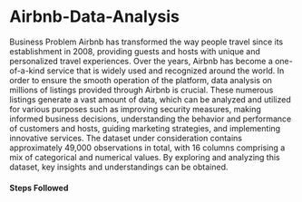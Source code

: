 # Airbnb-Data-Analysis
Business Problem
Airbnb has transformed the way people travel since its establishment in 2008, providing guests and hosts with unique and personalized travel experiences. Over the years, Airbnb has become a one-of-a-kind service that is widely used and recognized around the world. In order to ensure the smooth operation of the platform, data analysis on millions of listings provided through Airbnb is crucial. These numerous listings generate a vast amount of data, which can be analyzed and utilized for various purposes such as improving security measures, making informed business decisions, understanding the behavior and performance of customers and hosts, guiding marketing strategies, and implementing innovative services. The dataset under consideration contains approximately 49,000 observations in total, with 16 columns comprising a mix of categorical and numerical values. By exploring and analyzing this dataset, key insights and understandings can be obtained.

#### Steps Followed
